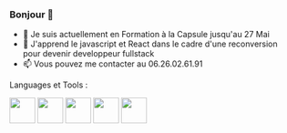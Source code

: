 ### Bonjour 👋

- 🔭 Je suis actuellement en Formation à la Capsule jusqu'au 27 Mai
- 🌱 J'apprend le javascript et React dans le cadre d'une reconversion pour devenir developpeur fullstack
- 📫 Vous pouvez me contacter au 06.26.02.61.91

Languages et Tools :

<img width='45px' src="https://cdn.jsdelivr.net/gh/devicons/devicon/icons/javascript/javascript-original.svg" /> <img width='45px' src="https://cdn.jsdelivr.net/gh/devicons/devicon/icons/react/react-original.svg" /> <img width='45px' src="https://cdn.jsdelivr.net/gh/devicons/devicon/icons/nodejs/nodejs-original.svg" /> <img width='45px' src="https://cdn.jsdelivr.net/gh/devicons/devicon/icons/html5/html5-original.svg" /> <img width='45px' src="https://cdn.jsdelivr.net/gh/devicons/devicon/icons/css3/css3-original.svg" />






<!--
**JulienNoel/juliennoel** is a ✨ _special_ ✨ repository because its `README.md` (this file) appears on your GitHub profile.

Here are some ideas to get you started:

- 🔭 Je suis actuellement en Formation à la Capsule jusqu'au 27 Mai
- 🌱 J'apprend le javascript et React dans le cadre d'une reconversion
- 📫 Vous pouvez me contacter au 06.26.02.61.91

-->
